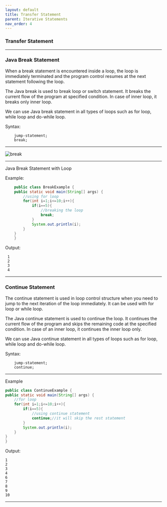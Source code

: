 ```yaml
---
layout: default
title: Transfer Statement
parent: Iterative Statements
nav_order: 4
---
```

### Transfer Statement

-----

### Java Break Statement

When a break statement is encountered inside a loop, the loop is immediately terminated and the program control resumes at the next statement following the loop.

The Java break is used to break loop or switch statement. It breaks the current flow of the program at specified condition. In case of inner loop, it breaks only inner loop.

We can use Java break statement in all types of loops such as for loop, while loop and do-while loop.

Syntax:
```
    jump-statement;    
    break;
```

------

 ![break](https://static.javatpoint.com/cpages/images/break.png)

 
------


 Java Break Statement with Loop
 
 Example:
 ```java
     public class BreakExample {  
     public static void main(String[] args) {  
         //using for loop  
         for(int i=1;i<=10;i++){  
             if(i==5){  
                 //breaking the loop  
                 break;  
             }  
             System.out.println(i);  
         }  
     }  
     }  
 ```
 Output:
```
 1
 2
 3
 4
```


----------

### Continue Statement
   
The continue statement is used in loop control structure when you need to jump to the next iteration of the loop immediately. It can be used with for loop or while loop.

The Java continue statement is used to continue the loop. It continues the current flow of the program and skips the remaining code at the specified condition. In case of an inner loop, it continues the inner loop only.

We can use Java continue statement in all types of loops such as for loop, while loop and do-while loop.

Syntax:
```
    jump-statement;    
    continue;
``` 

-------

Example

```java
public class ContinueExample {  
public static void main(String[] args) {  
    //for loop  
    for(int i=1;i<=10;i++){  
        if(i==5){  
            //using continue statement  
            continue;//it will skip the rest statement  
        }  
        System.out.println(i);  
    }  
}  
}  
```

Output:
```
1
2
3
4
6
7
8
9
10
```

-----


